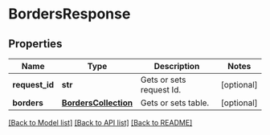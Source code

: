 # BordersResponse

## Properties
Name | Type | Description | Notes
------------ | ------------- | ------------- | -------------
**request_id** | **str** | Gets or sets request Id. | [optional] 
**borders** | [**BordersCollection**](BordersCollection.md) | Gets or sets table. | [optional] 

[[Back to Model list]](../README.md#documentation-for-models) [[Back to API list]](../README.md#documentation-for-api-endpoints) [[Back to README]](../README.md)


